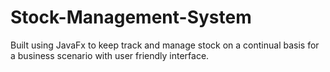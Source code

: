 # Stock-Management-System
Built using JavaFx to keep track and manage stock on a continual basis for a business scenario with user friendly interface.
